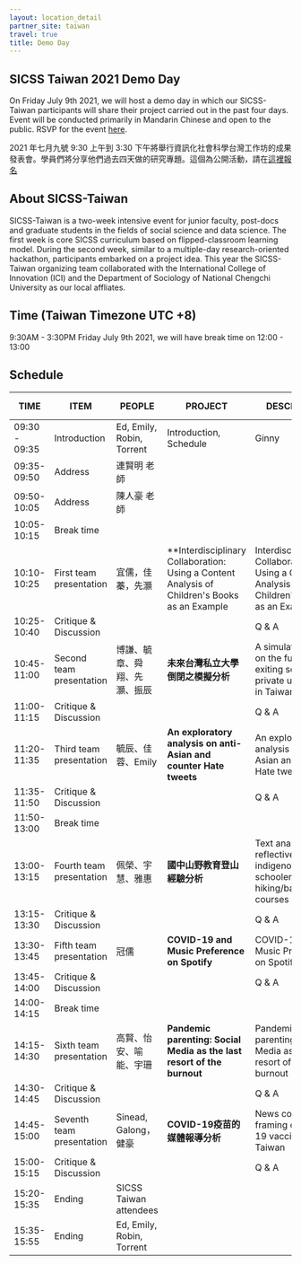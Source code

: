 ```yaml
---
layout: location_detail
partner_site: taiwan
travel: true
title: Demo Day
---
```


## SICSS Taiwan 2021 Demo Day
On Friday July 9th 2021, we will host a demo day in which our SICSS-Taiwan participants will share their project carried out in the past four days. 
Event will be conducted primarily in Mandarin Chinese and open to the public. 
RSVP for the event [here](https://princeton.zoom.us/meeting/register/tJModeuhrTkjGNRSBesjCJ27IgEKdVSiZurK). 

2021 年七月九號 9:30 上午到 3:30 下午將舉行資訊化社會科學台灣工作坊的成果發表會。學員們將分享他們過去四天做的研究專題。這個為公開活動，請在[這裡報名](https://princeton.zoom.us/meeting/register/tJModeuhrTkjGNRSBesjCJ27IgEKdVSiZurK)

## About SICSS-Taiwan 
SICSS-Taiwan is a two-week intensive event for junior faculty, post-docs and graduate students in the fields of social science and data science. 
The first week is core SICSS curriculum based on flipped-classroom learning model. During the second week, similar to a multiple-day research-oriented hackathon, participants embarked on a project idea. 
This year the SICSS-Taiwan organizing team collaborated with the International College of Innovation (ICI) and the Department of Sociology of National Chengchi University as our local affliates.

## Time (Taiwan Timezone UTC +8)
9:30AM - 3:30PM Friday July 9th 2021, we will have break time on 12:00 - 13:00 

## Schedule 
|TIME| ITEM | PEOPLE | PROJECT | DESCRIPTION | INTERPRETER | INTERPRETER SUPPORT |
|---| --- | --- | --- | ---- | ---- | ---|
|09:30 - 09:35 | Introduction | Ed, Emily, Robin, Torrent | Introduction, Schedule | Ginny | Daniel | 
|09:35-09:50 | Address | 連賢明 老師 | | | Daniel | Ginny |
|09:50-10:05 | Address | 陳人豪 老師 | | | Ginny | Daniel |
|10:05-10:15 | Break time | | | | | |
|10:10-10:25 | First team presentation | 宜儒，佳蓁，先灝 | **Interdisciplinary Collaboration: Using a Content Analysis of Children's Books as an Example | Interdisciplinary Collaboration: Using a Content Analysis of Children's Books as an Example** | Carol | |
|10:25-10:40 | Critique & Discussion | | | Q & A | Carol | |
|10:45-11:00 | Second team presentation | 博謙、毓章、舜翔、先灝、振辰 | **未來台灣私立大學倒閉之模擬分析** | A simulation study on the future exiting scenarios of private universities in Taiwan | Daniel | Ginny |
|11:00-11:15 | Critique & Discussion | | | Q & A | Ginny | Daniel |
|11:20-11:35 | Third team presentation | 毓辰、佳蓉、Emily | **An exploratory analysis on anti-Asian and counter Hate tweets** | An exploratory analysis on anti-Asian and counter Hate tweets | Carol | |
|11:35-11:50 | Critique & Discussion | | | Q & A | Carol | |
|11:50-13:00 | Break time | | | | | |
|13:00-13:15 | Fourth team presentation | 佩榮、宇慧、雅惠 | **國中山野教育登山經驗分析** | Text analysis of reflective essays of indigenous middle schoolers in hiking/backpacking courses | Sean | PeiYi |
|13:15-13:30 | Critique & Discussion | | | Q & A | Sean | PeiYi |
|13:30-13:45 | Fifth team presentation | 冠儒 | **COVID-19 and Music Preference on Spotify** | COVID-19 and Music Preference on Spotify | Carol | |
|13:45-14:00 | Critique & Discussion | | | Q & A | Carol | Daniel |
|14:00-14:15 | Break time | | | | | |
|14:15-14:30 | Sixth team presentation | 高賢、怡安、喻能、宇珊 | **Pandemic parenting: Social Media as the last resort of the burnout** | Pandemic parenting: Social Media as the last resort of the burnout | PeiYi | |
|14:30-14:45 | Critique & Discussion | | | Q & A | PeiYi | |
|14:45-15:00 | Seventh team presentation | Sinead, Galong，健豪 | **COVID-19疫苗的媒體報導分析** | News coverage framing of COVID-19 vaccine in Taiwan | PeiYi | |
|15:00-15:15 | Critique & Discussion | | | Q & A |PeiYi | |
|15:20-15:35 | Ending | SICSS Taiwan attendees | | | NA | |
|15:35-15:55 | Ending | Ed, Emily, Robin, Torrent | | | NA | |
